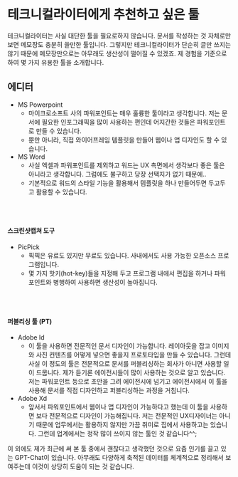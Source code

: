 # 테크니컬라이터에게 추천하고 싶은 툴
테크니컬라이터는 사실 대단한 툴을 필요로하지 않습니다. 문서를 작성하는 것 자체로만 보면 메모장도 충분히 쓸만한 툴입니다. 그렇지만 테크니컬라이터가 단순히 글만 쓰지는 않기 때문에 메모장만으로는 아무래도 생산성이 떨어질 수 있겠죠. 제 경험을 기준으로 하여 몇 가지 유용한 툴을 소개합니다.  

## 에디터
- MS Powerpoint
  - 마이크로소프트 사의 파워포인트는 매우 훌륭한 툴이라고 생각합니다. 저는 문서에 필요한 인포그래픽을 많이 사용하는 편인데 어지간한 것들은 파워포인트로 만들 수 있습니다. 
  - 뿐만 아니라, 직접 와이어프레임 템플릿을 만들어 웹이나 앱 디자인도 할 수 있습니다. 
- MS Word
  - 사실 엑셀과 파워포인트를 제외하고 워드는 UX 측면에서 생각보다 좋은 툴은 아니라고 생각합니다. 그럼에도 불구하고 당장 선택지가 없기 때문에.. 
  - 기본적으로 워드의 스타일 기능을 활용해서 템플릿을 하나 만들어두면 두고두고 활용할 수 있습니다.   

<br><br>

#### 스크린샷캡쳐 도구
- PicPick
  - 픽픽은 유료도 있지만 무료도 있습니다. 사내에서도 사용 가능한 오픈소스 프로그램입니다.
  - 몇 가지 핫키(hot-key)들을 지정해 두고 프로그램 내에서 편집을 하거나 파워포인트와 병행하여 사용하면 생산성이 높아집니다.  

<br><br>

#### 퍼블리싱 툴 (PT)
- Adobe Id
  - 이 툴을 사용하면 전문적인 문서 디자인이 가능합니다. 레이아웃을 잡고 이미지와 사진 컨텐츠를 어떻게 넣으면 좋을지 프로토타입을 만들 수 있습니다. 그런데 사실 이 정도의 툴은 전문적으로 문서를 퍼블리싱하는 회사가 아니면 사용할 일이 드뭅니다. 제가 듣기론 에이전시들이 많이 사용하는 것으로 알고 있습니다. 저는 파워포인트 등으로 초안을 그려 에이전시에 넘기고 에이전시에서 이 툴을 사용해 문서를 직접 디자인하고 퍼블리싱하는 과정을 거칩니다.
- Adobe Xd
  - 앞서서 파워포인트에서 웹이나 앱 디자인이 가능하다고 했는데 이 툴을 사용하면 보다 전문적으로 디자인이 가능해집니다. 저는 전문적인 UX디자이너는 아니기 때문에 업무에서는 활용하지 않지만 가끔 취미로 집에서 사용하고는 있습니다. 그런데 업계에서는 정작 많이 쓰이지 않는 툴인 것 같습니다^^;



이 외에도 제가 최근에 써 본 툴 중에서 괜찮다고 생각했던 것으로 요즘 인기를 끌고 있는 GPT-Chat이 있습니다. 아무래도 다양하게 축적된 데이터를 체계적으로 정리해서 보여주는데 이것이 상당히 도움이 되는 것 같습니다. 


